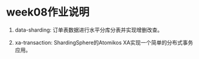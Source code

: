 # week08作业说明

1. data-sharding: 订单表数据进行水平分库分表并实现增删改查。

2. xa-transaction: ShardingSphere的Atomikos XA实现一个简单的分布式事务应用。